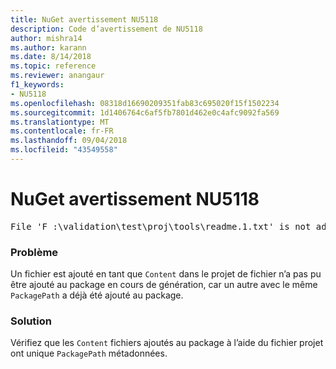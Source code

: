 ```yaml
---
title: NuGet avertissement NU5118
description: Code d’avertissement de NU5118
author: mishra14
ms.author: karann
ms.date: 8/14/2018
ms.topic: reference
ms.reviewer: anangaur
f1_keywords:
- NU5118
ms.openlocfilehash: 08318d16690209351fab83c695020f15f1502234
ms.sourcegitcommit: 1d1406764c6af5fb7801d462e0c4afc9092fa569
ms.translationtype: MT
ms.contentlocale: fr-FR
ms.lasthandoff: 09/04/2018
ms.locfileid: "43549558"
---
```

# <a name="nuget-warning-nu5118"></a>NuGet avertissement NU5118
<pre>File 'F :\validation\test\proj\tools\readme.1.txt' is not added because the package already contains file 'tools\readme.txt'</pre>

### <a name="issue"></a>Problème

Un fichier est ajouté en tant que `Content` dans le projet de fichier n’a pas pu être ajouté au package en cours de génération, car un autre avec le même `PackagePath` a déjà été ajouté au package.


### <a name="solution"></a>Solution

Vérifiez que les `Content` fichiers ajoutés au package à l’aide du fichier projet ont unique `PackagePath` métadonnées.

